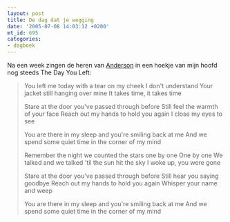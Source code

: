 ```yaml
---
layout: post
title: De dag dat je wegging
date: '2005-07-08 14:03:12 +0200'
mt_id: 695
categories:
- dagboek
---
```

Na een week zingen de heren van <a href="http://www.radioanderson.com/">Anderson</a> in een hoekje van mijn hoofd nog steeds The Day You Left:

<blockquote>

You left me today with a tear on my cheek
I don't understand
Your jacket still hanging over mine
It takes time, it takes time

Stare at the door you've passed through before
Still feel the warmth of your face
Reach out my hands to hold you again
I close my eyes to see

You are there in my sleep and you're smiling back at me
And we spend some quiet time in the corner of my mind

Remember the night we counted the stars one by one
One by one
We talked and we talked 'til the sun hit the sky
I woke up, you were gone

Stare at the door you've passed through before
Still hear you saying goodbye
Reach out my hands to hold you again
Whisper your name and weep

You are there in my sleep and you're smiling back at me
And we spend some quiet time in the corner of my mind

</blockquote>
